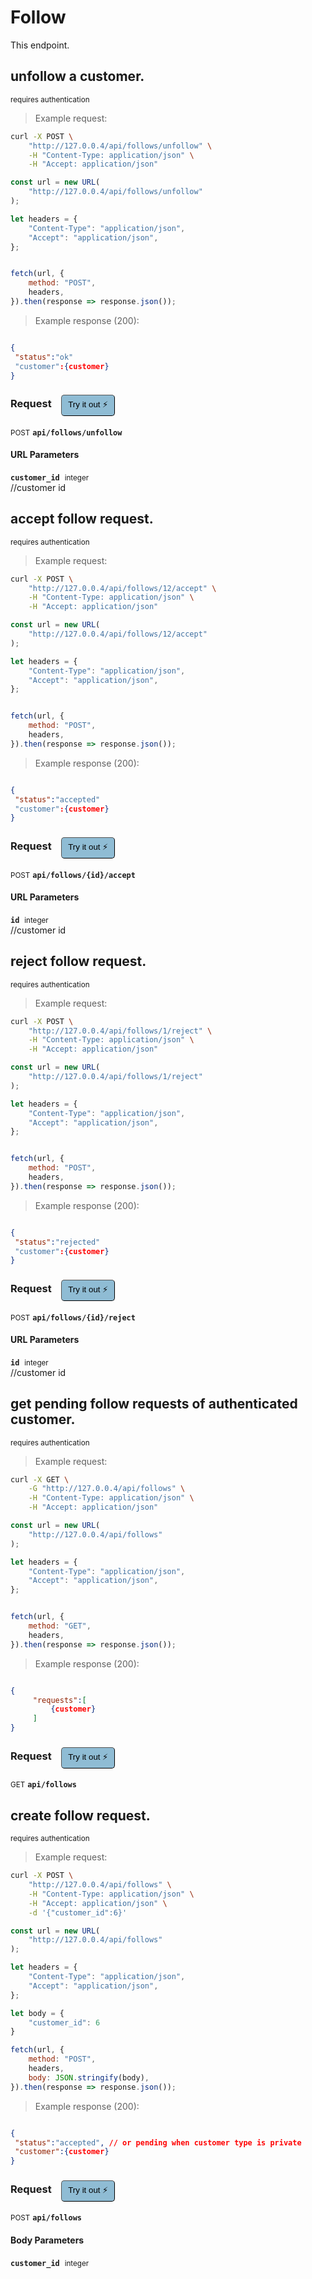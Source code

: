 # Follow
This endpoint.

## unfollow a customer.

<small class="badge badge-darkred">requires authentication</small>



> Example request:

```bash
curl -X POST \
    "http://127.0.0.4/api/follows/unfollow" \
    -H "Content-Type: application/json" \
    -H "Accept: application/json"
```

```javascript
const url = new URL(
    "http://127.0.0.4/api/follows/unfollow"
);

let headers = {
    "Content-Type": "application/json",
    "Accept": "application/json",
};


fetch(url, {
    method: "POST",
    headers,
}).then(response => response.json());
```


> Example response (200):

```json

{
 "status":"ok"
 "customer":{customer}
}
```
<div id="execution-results-POSTapi-follows-unfollow" hidden>
    <blockquote>Received response<span id="execution-response-status-POSTapi-follows-unfollow"></span>:</blockquote>
    <pre class="json"><code id="execution-response-content-POSTapi-follows-unfollow"></code></pre>
</div>
<div id="execution-error-POSTapi-follows-unfollow" hidden>
    <blockquote>Request failed with error:</blockquote>
    <pre><code id="execution-error-message-POSTapi-follows-unfollow"></code></pre>
</div>
<form id="form-POSTapi-follows-unfollow" data-method="POST" data-path="api/follows/unfollow" data-authed="1" data-hasfiles="0" data-headers='{"Content-Type":"application\/json","Accept":"application\/json"}' onsubmit="event.preventDefault(); executeTryOut('POSTapi-follows-unfollow', this);">
<h3>
    Request&nbsp;&nbsp;&nbsp;
        <button type="button" style="background-color: #8fbcd4; padding: 5px 10px; border-radius: 5px; border-width: thin;" id="btn-tryout-POSTapi-follows-unfollow" onclick="tryItOut('POSTapi-follows-unfollow');">Try it out ⚡</button>
    <button type="button" style="background-color: #c97a7e; padding: 5px 10px; border-radius: 5px; border-width: thin;" id="btn-canceltryout-POSTapi-follows-unfollow" onclick="cancelTryOut('POSTapi-follows-unfollow');" hidden>Cancel</button>&nbsp;&nbsp;
    <button type="submit" style="background-color: #6ac174; padding: 5px 10px; border-radius: 5px; border-width: thin;" id="btn-executetryout-POSTapi-follows-unfollow" hidden>Send Request 💥</button>
    </h3>
<p>
<small class="badge badge-black">POST</small>
 <b><code>api/follows/unfollow</code></b>
</p>
<p>
<label id="auth-POSTapi-follows-unfollow" hidden>Authorization header: <b><code>Bearer </code></b><input type="text" name="Authorization" data-prefix="Bearer " data-endpoint="POSTapi-follows-unfollow" data-component="header"></label>
</p>
<h4 class="fancy-heading-panel"><b>URL Parameters</b></h4>
<p>
<b><code>customer_id</code></b>&nbsp;&nbsp;<small>integer</small>  &nbsp;
<input type="number" name="customer_id" data-endpoint="POSTapi-follows-unfollow" data-component="url" required  hidden>
<br>
//customer id</p>
</form>


## accept follow request.

<small class="badge badge-darkred">requires authentication</small>



> Example request:

```bash
curl -X POST \
    "http://127.0.0.4/api/follows/12/accept" \
    -H "Content-Type: application/json" \
    -H "Accept: application/json"
```

```javascript
const url = new URL(
    "http://127.0.0.4/api/follows/12/accept"
);

let headers = {
    "Content-Type": "application/json",
    "Accept": "application/json",
};


fetch(url, {
    method: "POST",
    headers,
}).then(response => response.json());
```


> Example response (200):

```json

{
 "status":"accepted"
 "customer":{customer}
}
```
<div id="execution-results-POSTapi-follows--id--accept" hidden>
    <blockquote>Received response<span id="execution-response-status-POSTapi-follows--id--accept"></span>:</blockquote>
    <pre class="json"><code id="execution-response-content-POSTapi-follows--id--accept"></code></pre>
</div>
<div id="execution-error-POSTapi-follows--id--accept" hidden>
    <blockquote>Request failed with error:</blockquote>
    <pre><code id="execution-error-message-POSTapi-follows--id--accept"></code></pre>
</div>
<form id="form-POSTapi-follows--id--accept" data-method="POST" data-path="api/follows/{id}/accept" data-authed="1" data-hasfiles="0" data-headers='{"Content-Type":"application\/json","Accept":"application\/json"}' onsubmit="event.preventDefault(); executeTryOut('POSTapi-follows--id--accept', this);">
<h3>
    Request&nbsp;&nbsp;&nbsp;
        <button type="button" style="background-color: #8fbcd4; padding: 5px 10px; border-radius: 5px; border-width: thin;" id="btn-tryout-POSTapi-follows--id--accept" onclick="tryItOut('POSTapi-follows--id--accept');">Try it out ⚡</button>
    <button type="button" style="background-color: #c97a7e; padding: 5px 10px; border-radius: 5px; border-width: thin;" id="btn-canceltryout-POSTapi-follows--id--accept" onclick="cancelTryOut('POSTapi-follows--id--accept');" hidden>Cancel</button>&nbsp;&nbsp;
    <button type="submit" style="background-color: #6ac174; padding: 5px 10px; border-radius: 5px; border-width: thin;" id="btn-executetryout-POSTapi-follows--id--accept" hidden>Send Request 💥</button>
    </h3>
<p>
<small class="badge badge-black">POST</small>
 <b><code>api/follows/{id}/accept</code></b>
</p>
<p>
<label id="auth-POSTapi-follows--id--accept" hidden>Authorization header: <b><code>Bearer </code></b><input type="text" name="Authorization" data-prefix="Bearer " data-endpoint="POSTapi-follows--id--accept" data-component="header"></label>
</p>
<h4 class="fancy-heading-panel"><b>URL Parameters</b></h4>
<p>
<b><code>id</code></b>&nbsp;&nbsp;<small>integer</small>  &nbsp;
<input type="number" name="id" data-endpoint="POSTapi-follows--id--accept" data-component="url" required  hidden>
<br>
//customer id</p>
</form>


## reject follow request.

<small class="badge badge-darkred">requires authentication</small>



> Example request:

```bash
curl -X POST \
    "http://127.0.0.4/api/follows/1/reject" \
    -H "Content-Type: application/json" \
    -H "Accept: application/json"
```

```javascript
const url = new URL(
    "http://127.0.0.4/api/follows/1/reject"
);

let headers = {
    "Content-Type": "application/json",
    "Accept": "application/json",
};


fetch(url, {
    method: "POST",
    headers,
}).then(response => response.json());
```


> Example response (200):

```json

{
 "status":"rejected"
 "customer":{customer}
}
```
<div id="execution-results-POSTapi-follows--id--reject" hidden>
    <blockquote>Received response<span id="execution-response-status-POSTapi-follows--id--reject"></span>:</blockquote>
    <pre class="json"><code id="execution-response-content-POSTapi-follows--id--reject"></code></pre>
</div>
<div id="execution-error-POSTapi-follows--id--reject" hidden>
    <blockquote>Request failed with error:</blockquote>
    <pre><code id="execution-error-message-POSTapi-follows--id--reject"></code></pre>
</div>
<form id="form-POSTapi-follows--id--reject" data-method="POST" data-path="api/follows/{id}/reject" data-authed="1" data-hasfiles="0" data-headers='{"Content-Type":"application\/json","Accept":"application\/json"}' onsubmit="event.preventDefault(); executeTryOut('POSTapi-follows--id--reject', this);">
<h3>
    Request&nbsp;&nbsp;&nbsp;
        <button type="button" style="background-color: #8fbcd4; padding: 5px 10px; border-radius: 5px; border-width: thin;" id="btn-tryout-POSTapi-follows--id--reject" onclick="tryItOut('POSTapi-follows--id--reject');">Try it out ⚡</button>
    <button type="button" style="background-color: #c97a7e; padding: 5px 10px; border-radius: 5px; border-width: thin;" id="btn-canceltryout-POSTapi-follows--id--reject" onclick="cancelTryOut('POSTapi-follows--id--reject');" hidden>Cancel</button>&nbsp;&nbsp;
    <button type="submit" style="background-color: #6ac174; padding: 5px 10px; border-radius: 5px; border-width: thin;" id="btn-executetryout-POSTapi-follows--id--reject" hidden>Send Request 💥</button>
    </h3>
<p>
<small class="badge badge-black">POST</small>
 <b><code>api/follows/{id}/reject</code></b>
</p>
<p>
<label id="auth-POSTapi-follows--id--reject" hidden>Authorization header: <b><code>Bearer </code></b><input type="text" name="Authorization" data-prefix="Bearer " data-endpoint="POSTapi-follows--id--reject" data-component="header"></label>
</p>
<h4 class="fancy-heading-panel"><b>URL Parameters</b></h4>
<p>
<b><code>id</code></b>&nbsp;&nbsp;<small>integer</small>  &nbsp;
<input type="number" name="id" data-endpoint="POSTapi-follows--id--reject" data-component="url" required  hidden>
<br>
//customer id</p>
</form>


## get pending follow requests of authenticated customer.

<small class="badge badge-darkred">requires authentication</small>



> Example request:

```bash
curl -X GET \
    -G "http://127.0.0.4/api/follows" \
    -H "Content-Type: application/json" \
    -H "Accept: application/json"
```

```javascript
const url = new URL(
    "http://127.0.0.4/api/follows"
);

let headers = {
    "Content-Type": "application/json",
    "Accept": "application/json",
};


fetch(url, {
    method: "GET",
    headers,
}).then(response => response.json());
```


> Example response (200):

```json

{
     "requests":[
         {customer}
     ]
}
```
<div id="execution-results-GETapi-follows" hidden>
    <blockquote>Received response<span id="execution-response-status-GETapi-follows"></span>:</blockquote>
    <pre class="json"><code id="execution-response-content-GETapi-follows"></code></pre>
</div>
<div id="execution-error-GETapi-follows" hidden>
    <blockquote>Request failed with error:</blockquote>
    <pre><code id="execution-error-message-GETapi-follows"></code></pre>
</div>
<form id="form-GETapi-follows" data-method="GET" data-path="api/follows" data-authed="1" data-hasfiles="0" data-headers='{"Content-Type":"application\/json","Accept":"application\/json"}' onsubmit="event.preventDefault(); executeTryOut('GETapi-follows', this);">
<h3>
    Request&nbsp;&nbsp;&nbsp;
        <button type="button" style="background-color: #8fbcd4; padding: 5px 10px; border-radius: 5px; border-width: thin;" id="btn-tryout-GETapi-follows" onclick="tryItOut('GETapi-follows');">Try it out ⚡</button>
    <button type="button" style="background-color: #c97a7e; padding: 5px 10px; border-radius: 5px; border-width: thin;" id="btn-canceltryout-GETapi-follows" onclick="cancelTryOut('GETapi-follows');" hidden>Cancel</button>&nbsp;&nbsp;
    <button type="submit" style="background-color: #6ac174; padding: 5px 10px; border-radius: 5px; border-width: thin;" id="btn-executetryout-GETapi-follows" hidden>Send Request 💥</button>
    </h3>
<p>
<small class="badge badge-green">GET</small>
 <b><code>api/follows</code></b>
</p>
<p>
<label id="auth-GETapi-follows" hidden>Authorization header: <b><code>Bearer </code></b><input type="text" name="Authorization" data-prefix="Bearer " data-endpoint="GETapi-follows" data-component="header"></label>
</p>
</form>


## create follow request.

<small class="badge badge-darkred">requires authentication</small>



> Example request:

```bash
curl -X POST \
    "http://127.0.0.4/api/follows" \
    -H "Content-Type: application/json" \
    -H "Accept: application/json" \
    -d '{"customer_id":6}'

```

```javascript
const url = new URL(
    "http://127.0.0.4/api/follows"
);

let headers = {
    "Content-Type": "application/json",
    "Accept": "application/json",
};

let body = {
    "customer_id": 6
}

fetch(url, {
    method: "POST",
    headers,
    body: JSON.stringify(body),
}).then(response => response.json());
```


> Example response (200):

```json

{
 "status":"accepted", // or pending when customer type is private
 "customer":{customer}
}
```
<div id="execution-results-POSTapi-follows" hidden>
    <blockquote>Received response<span id="execution-response-status-POSTapi-follows"></span>:</blockquote>
    <pre class="json"><code id="execution-response-content-POSTapi-follows"></code></pre>
</div>
<div id="execution-error-POSTapi-follows" hidden>
    <blockquote>Request failed with error:</blockquote>
    <pre><code id="execution-error-message-POSTapi-follows"></code></pre>
</div>
<form id="form-POSTapi-follows" data-method="POST" data-path="api/follows" data-authed="1" data-hasfiles="0" data-headers='{"Content-Type":"application\/json","Accept":"application\/json"}' onsubmit="event.preventDefault(); executeTryOut('POSTapi-follows', this);">
<h3>
    Request&nbsp;&nbsp;&nbsp;
        <button type="button" style="background-color: #8fbcd4; padding: 5px 10px; border-radius: 5px; border-width: thin;" id="btn-tryout-POSTapi-follows" onclick="tryItOut('POSTapi-follows');">Try it out ⚡</button>
    <button type="button" style="background-color: #c97a7e; padding: 5px 10px; border-radius: 5px; border-width: thin;" id="btn-canceltryout-POSTapi-follows" onclick="cancelTryOut('POSTapi-follows');" hidden>Cancel</button>&nbsp;&nbsp;
    <button type="submit" style="background-color: #6ac174; padding: 5px 10px; border-radius: 5px; border-width: thin;" id="btn-executetryout-POSTapi-follows" hidden>Send Request 💥</button>
    </h3>
<p>
<small class="badge badge-black">POST</small>
 <b><code>api/follows</code></b>
</p>
<p>
<label id="auth-POSTapi-follows" hidden>Authorization header: <b><code>Bearer </code></b><input type="text" name="Authorization" data-prefix="Bearer " data-endpoint="POSTapi-follows" data-component="header"></label>
</p>
<h4 class="fancy-heading-panel"><b>Body Parameters</b></h4>
<p>
<b><code>customer_id</code></b>&nbsp;&nbsp;<small>integer</small>  &nbsp;
<input type="number" name="customer_id" data-endpoint="POSTapi-follows" data-component="body" required  hidden>
<br>
</p>

</form>



